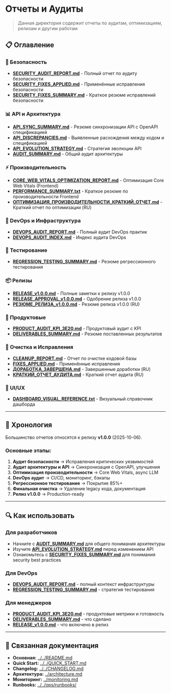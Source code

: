 # Отчеты и Аудиты

> Данная директория содержит отчеты по аудитам, оптимизациям, релизам и другим работам

## 📋 Оглавление

### 🔐 Безопасность
- **[SECURITY_AUDIT_REPORT.md](SECURITY_AUDIT_REPORT.md)** - Полный отчет по аудиту безопасности
- **[SECURITY_FIXES_APPLIED.md](SECURITY_FIXES_APPLIED.md)** - Применённые исправления безопасности
- **[SECURITY_FIXES_SUMMARY.md](SECURITY_FIXES_SUMMARY.md)** - Краткое резюме исправлений безопасности

### 📊 API и Архитектура
- **[API_SYNC_SUMMARY.md](API_SYNC_SUMMARY.md)** - Резюме синхронизации API с OpenAPI спецификацией
- **[API_DISCREPANCIES.md](API_DISCREPANCIES.md)** - Выявленные расхождения между кодом и спецификацией
- **[API_EVOLUTION_STRATEGY.md](API_EVOLUTION_STRATEGY.md)** - Стратегия эволюции API
- **[AUDIT_SUMMARY.md](AUDIT_SUMMARY.md)** - Общий аудит архитектуры

### ⚡ Производительность
- **[CORE_WEB_VITALS_OPTIMIZATION_REPORT.md](CORE_WEB_VITALS_OPTIMIZATION_REPORT.md)** - Оптимизация Core Web Vitals (Frontend)
- **[PERFORMANCE_SUMMARY.txt](PERFORMANCE_SUMMARY.txt)** - Краткое резюме по производительности Frontend
- **[ОПТИМИЗАЦИЯ_ПРОИЗВОДИТЕЛЬНОСТИ_КРАТКИЙ_ОТЧЕТ.md](ОПТИМИЗАЦИЯ_ПРОИЗВОДИТЕЛЬНОСТИ_КРАТКИЙ_ОТЧЕТ.md)** - Краткий отчет по оптимизации (RU)

### 🚀 DevOps и Инфраструктура
- **[DEVOPS_AUDIT_REPORT.md](DEVOPS_AUDIT_REPORT.md)** - Полный аудит DevOps практик
- **[DEVOPS_AUDIT_INDEX.md](DEVOPS_AUDIT_INDEX.md)** - Индекс аудита DevOps

### 🧪 Тестирование
- **[REGRESSION_TESTING_SUMMARY.md](REGRESSION_TESTING_SUMMARY.md)** - Резюме регрессионного тестирования

### 📦 Релизы
- **[RELEASE_v1.0.0.md](RELEASE_v1.0.0.md)** - Полные заметки к релизу v1.0.0
- **[RELEASE_APPROVAL_v1.0.0.md](RELEASE_APPROVAL_v1.0.0.md)** - Одобрение релиза v1.0.0
- **[РЕЗЮМЕ_РЕЛИЗА_v1.0.0.md](РЕЗЮМЕ_РЕЛИЗА_v1.0.0.md)** - Резюме релиза v1.0.0 (RU)

### 🎯 Продуктовые
- **[PRODUCT_AUDIT_KPI_3E20.md](PRODUCT_AUDIT_KPI_3E20.md)** - Продуктовый аудит с KPI
- **[DELIVERABLES_SUMMARY.md](DELIVERABLES_SUMMARY.md)** - Резюме поставленных результатов

### 🧹 Очистка и Исправления
- **[CLEANUP_REPORT.md](CLEANUP_REPORT.md)** - Отчет по очистке кодовой базы
- **[FIXES_APPLIED.md](FIXES_APPLIED.md)** - Применённые исправления
- **[ДОРАБОТКА_ЗАВЕРШЕНА.md](ДОРАБОТКА_ЗАВЕРШЕНА.md)** - Завершенные доработки (RU)
- **[КРАТКИЙ_ОТЧЕТ_АУДИТА.md](КРАТКИЙ_ОТЧЕТ_АУДИТА.md)** - Краткий отчет аудита (RU)

### 🎨 UI/UX
- **[DASHBOARD_VISUAL_REFERENCE.txt](DASHBOARD_VISUAL_REFERENCE.txt)** - Визуальный справочник дашборда

---

## 📅 Хронология

Большинство отчетов относятся к релизу **v1.0.0** (2025-10-06).

### Основные этапы:
1. **Аудит безопасности** → Исправления критических уязвимостей
2. **Аудит архитектуры и API** → Синхронизация с OpenAPI, улучшения
3. **Оптимизация производительности** → Core Web Vitals, async LLM
4. **DevOps аудит** → CI/CD, мониторинг, бэкапы
5. **Регрессионное тестирование** → Покрытие 85%+
6. **Финальная очистка** → Удаление legacy кода, документация
7. **Релиз v1.0.0** → Production-ready

---

## 🔍 Как использовать

### Для разработчиков
- Начните с **[AUDIT_SUMMARY.md](AUDIT_SUMMARY.md)** для общего понимания архитектуры
- Изучите **[API_EVOLUTION_STRATEGY.md](API_EVOLUTION_STRATEGY.md)** перед изменением API
- Ознакомьтесь с **[SECURITY_FIXES_SUMMARY.md](SECURITY_FIXES_SUMMARY.md)** для понимания security best practices

### Для DevOps
- **[DEVOPS_AUDIT_REPORT.md](DEVOPS_AUDIT_REPORT.md)** - полный контекст инфраструктуры
- **[REGRESSION_TESTING_SUMMARY.md](REGRESSION_TESTING_SUMMARY.md)** - стратегия тестирования

### Для менеджеров
- **[PRODUCT_AUDIT_KPI_3E20.md](PRODUCT_AUDIT_KPI_3E20.md)** - продуктовые метрики и готовность
- **[DELIVERABLES_SUMMARY.md](DELIVERABLES_SUMMARY.md)** - что сделано
- **[RELEASE_v1.0.0.md](RELEASE_v1.0.0.md)** - что включено в релиз

---

## 📖 Связанная документация

- **Основная:** [../../README.md](../../README.md)
- **Quick Start:** [../../QUICK_START.md](../../QUICK_START.md)
- **Changelog:** [../../CHANGELOG.md](../../CHANGELOG.md)
- **Архитектура:** [../architecture.md](../architecture.md)
- **Мониторинг:** [../monitoring.md](../monitoring.md)
- **Runbooks:** [../../ops/runbooks/](../../ops/runbooks/)

